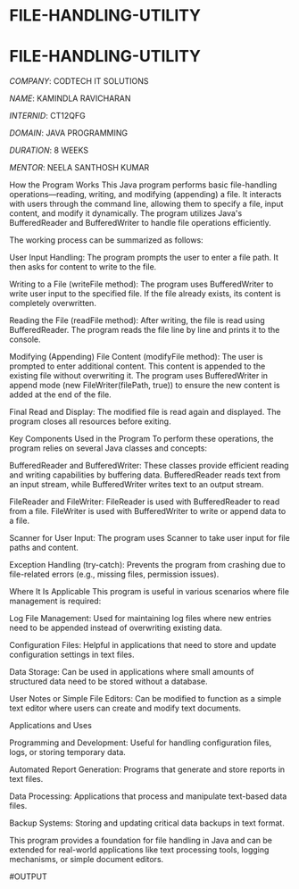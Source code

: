 # FILE-HANDLING-UTILITY

# FILE-HANDLING-UTILITY

*COMPANY*: CODTECH IT SOLUTIONS

*NAME*: KAMINDLA RAVICHARAN

*INTERNID*: CT12QFG

*DOMAIN*: JAVA PROGRAMMING

*DURATION*: 8 WEEKS

*MENTOR*: NEELA SANTHOSH KUMAR


 How the Program Works
This Java program performs basic file-handling operations—reading, writing, and modifying (appending) a file. It interacts with users through the command line, allowing them to specify a file, input content, and modify it dynamically. The program utilizes Java's BufferedReader and BufferedWriter to handle file operations efficiently.

The working process can be summarized as follows:

User Input Handling:
The program prompts the user to enter a file path.
It then asks for content to write to the file.

Writing to a File (writeFile method):
The program uses BufferedWriter to write user input to the specified file.
If the file already exists, its content is completely overwritten.

Reading the File (readFile method):
After writing, the file is read using BufferedReader.
The program reads the file line by line and prints it to the console.

Modifying (Appending) File Content (modifyFile method):
The user is prompted to enter additional content.
This content is appended to the existing file without overwriting it.
The program uses BufferedWriter in append mode (new FileWriter(filePath, true)) to ensure the new content is added at the end of the file.

Final Read and Display:
The modified file is read again and displayed.
The program closes all resources before exiting.


Key Components Used in the Program
To perform these operations, the program relies on several Java classes and concepts:

BufferedReader and BufferedWriter:
These classes provide efficient reading and writing capabilities by buffering data.
BufferedReader reads text from an input stream, while BufferedWriter writes text to an output stream.

FileReader and FileWriter:
FileReader is used with BufferedReader to read from a file.
FileWriter is used with BufferedWriter to write or append data to a file.

Scanner for User Input:
The program uses Scanner to take user input for file paths and content.

Exception Handling (try-catch):
Prevents the program from crashing due to file-related errors (e.g., missing files, permission issues).


Where It Is Applicable
This program is useful in various scenarios where file management is required:

Log File Management:
Used for maintaining log files where new entries need to be appended instead of overwriting existing data.

Configuration Files:
Helpful in applications that need to store and update configuration settings in text files.

Data Storage:
Can be used in applications where small amounts of structured data need to be stored without a database.

User Notes or Simple File Editors:
Can be modified to function as a simple text editor where users can create and modify text documents.


Applications and Uses

Programming and Development:
Useful for handling configuration files, logs, or storing temporary data.

Automated Report Generation:
Programs that generate and store reports in text files.

Data Processing:
Applications that process and manipulate text-based data files.

Backup Systems:
Storing and updating critical data backups in text format.

This program provides a foundation for file handling in Java and can be extended for real-world applications like text processing tools, logging mechanisms, or simple document editors.

#OUTPUT










